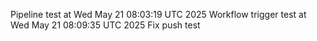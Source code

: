 Pipeline test at Wed May 21 08:03:19 UTC 2025
Workflow trigger test at Wed May 21 08:09:35 UTC 2025
Fix push test
